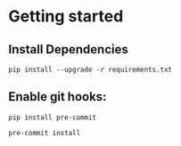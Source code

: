 # Getting started

## Install Dependencies

```shell
pip install --upgrade -r requirements.txt
```

## Enable git hooks:

```shell
pip install pre-commit
```

```shell
pre-commit install
```
